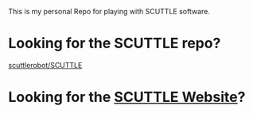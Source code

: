 This is my personal Repo for playing with SCUTTLE software.

# Looking for the SCUTTLE repo?
[scuttlerobot/SCUTTLE](https://github.com/scuttlerobot/SCUTTLE)

# Looking for the [SCUTTLE Website](https://scuttlerobot.org)?
